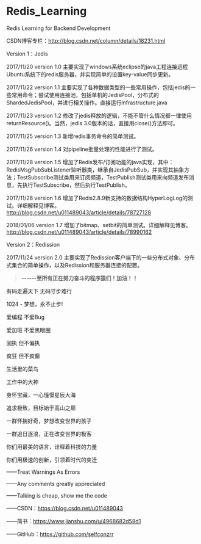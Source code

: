 # Redis_Learning
Redis Learning for Backend Development

CSDN博客专栏：http://blog.csdn.net/column/details/18231.html

Version 1：Jedis

2017/11/20 version 1.0 主要实现了windows系统eclipse的java工程连接远程Ubuntu系统下的redis服务器，并实现简单的设置key-value同步更新。

2017/11/22 version 1.1 主要实现了各种数据类型的一些常用操作，包括jedis的一些常用命令；尝试使用连接池，包括单机的JedisPool，分布式的ShardedJedisPool，并进行相关操作。直接运行Infrastructure.java

2017/11/23 version 1.2 修改了jedis释放的逻辑，不能不管什么情况都一律使用returnResource()。当然，jedis 3.0版本的话，直接用close()方法即可。

2017/11/25 version 1.3 新增redis事务命令的简单测试。

2017/11/26 version 1.4 对pipeline批量处理的性能进行了测试。

2017/11/28 version 1.5 增加了Redis发布/订阅功能的java实现，其中：RedisMsgPubSubListener监听器类，继承自JedisPubSub，并实现其抽象方法；TestSubscribe测试类用来订阅频道，TestPublish测试类用来向频道发布消息，先执行TestSubscribe，然后执行TestPublish。

2017/11/28 version 1.6 增加了Redis2.8.9新支持的数据结构HyperLogLog的测试。详细解释见博客。http://blog.csdn.net/u011489043/article/details/78727128

2018/01/06 version 1.7 增加了bitmap、setbit的简单测试。详细解释见博客。http://blog.csdn.net/u011489043/article/details/78990162

Version 2：Redission

2017/11/24 version 2.0 主要实现了Redission客户端下的一些分布式对象、分布式集合的简单操作，以及Redission和服务器连接的配置。

> **------至所有正在努力奋斗的程序猿们！加油！！**

有码走遍天下 无码寸步难行

1024 - 梦想，永不止步!

爱编程 不爱Bug

爱加班 不爱黑眼圈

固执 但不偏执

疯狂 但不疯癫

生活里的菜鸟

工作中的大神

身怀宝藏，一心憧憬星辰大海

追求极致，目标始于高山之巅

一群怀揣好奇，梦想改变世界的孩子

一群追日逐浪，正在改变世界的极客

你们用最美的语言，诠释着科技的力量

你们用极速的创新，引领着时代的变迁


——Treat Warnings As Errors

——Any comments greatly appreciated

——Talking is cheap, show me the code

——CSDN：https://blog.csdn.net/u011489043

——简书：https://www.jianshu.com/u/4968682d58d1

——GitHub：https://github.com/selfconzrr
